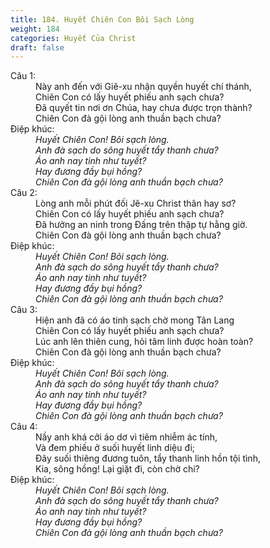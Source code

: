 ```yaml
---
title: 184. Huyết Chiên Con Bôi Sạch Lòng
weight: 184
categories: Huyết Của Christ
draft: false
---
```

<dl><dt>Câu 1:</dt><dd data-verse="1">Này anh đến với Giê-xu nhận quyền huyết chí thánh, <br/>Chiên Con có lấy huyết phiếu anh sạch chưa? <br/>Ðã quyết tin nơi ơn Chúa, hay chưa được trọn thành? <br/>Chiên Con đà gội lòng anh thuần bạch chưa? </dd><dt>Điệp khúc:</dt><dd data-chorus="1"><em>Huyết Chiên Con! Bôi sạch lòng. <br/>Anh đà sạch do sông huyết tẩy thanh chưa? <br/>Áo anh nay tinh như tuyết? <br/>Hay đương đầy bụi hồng? <br/>Chiên Con đà gội lòng anh thuần bạch chưa? </em></dd><dt>Câu 2:</dt><dd data-verse="2">Lòng anh mỗi phút đối Jê-xu Christ thân hay sơ? <br/>Chiên Con có lấy huyết phiếu anh sạch chưa? <br/>Ðã hưởng an ninh trong Ðấng trên thập tự hằng giờ. <br/>Chiên Con đà gội lòng anh thuần bạch chưa? </dd><dt>Điệp khúc:</dt><dd data-chorus="1"><em>Huyết Chiên Con! Bôi sạch lòng. <br/>Anh đà sạch do sông huyết tẩy thanh chưa? <br/>Áo anh nay tinh như tuyết? <br/>Hay đương đầy bụi hồng? <br/>Chiên Con đà gội lòng anh thuần bạch chưa? </em></dd><dt>Câu 3:</dt><dd data-verse="3">Hiện anh đã có áo tinh sạch chờ mong Tân Lang <br/>Chiên Con có lấy huyết phiếu anh sạch chưa? <br/>Lúc anh lên thiên cung, hỏi tâm linh được hoàn toàn? <br/>Chiên Con đà gội lòng anh thuần bạch chưa? </dd><dt>Điệp khúc:</dt><dd data-chorus="1"><em>Huyết Chiên Con! Bôi sạch lòng. <br/>Anh đà sạch do sông huyết tẩy thanh chưa? <br/>Áo anh nay tinh như tuyết? <br/>Hay đương đầy bụi hồng? <br/>Chiên Con đà gội lòng anh thuần bạch chưa? </em></dd><dt>Câu 4:</dt><dd data-verse="4">Nầy anh khá cởi áo dơ vì tiêm nhiễm ác tính, <br/>Và đem phiếu ở suối huyết linh diệu đi; <br/>Ðây suối thiêng đương tuôn, tẩy thanh linh hồn tội tình, <br/>Kia, sông hồng! Lại giặt đi, còn chờ chi? </dd><dt>Điệp khúc:</dt><dd data-chorus="1"><em>Huyết Chiên Con! Bôi sạch lòng. <br/>Anh đà sạch do sông huyết tẩy thanh chưa? <br/>Áo anh nay tinh như tuyết? <br/>Hay đương đầy bụi hồng? <br/>Chiên Con đà gội lòng anh thuần bạch chưa? </em></dd></dl>